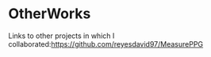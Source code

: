 # OtherWorks
Links to other projects in which I collaborated:https://github.com/reyesdavid97/MeasurePPG
